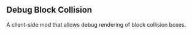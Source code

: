 Debug Block Collision
---------------------

A client-side mod that allows debug rendering of block collision boxes.